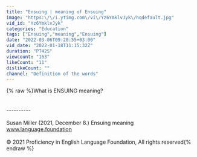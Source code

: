 ```yaml
---
title: "Ensuing | meaning of Ensuing"
image: "https:\/\/i.ytimg.com\/vi\/Yz6YmklvJyk\/hqdefault.jpg"
vid_id: "Yz6YmklvJyk"
categories: "Education"
tags: ["Ensuing","meaning","Ensuing"]
date: "2022-03-06T09:20:55+03:00"
vid_date: "2022-01-18T11:15:32Z"
duration: "PT42S"
viewcount: "163"
likeCount: "11"
dislikeCount: ""
channel: "Definition of the words"
---
```

{% raw %}What is ENSUING meaning?<br /><br /><br />----------<br /><br />Susan Miller (2021, December 8.) Ensuing meaning<br />    www.language.foundation<br /><br />© 2021 Proficiency in English Language Foundation, All rights reserved{% endraw %}
